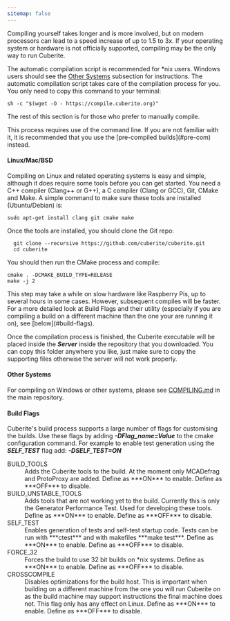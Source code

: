```yaml
---
sitemap: false
---
```

Compiling yourself takes longer and is more involved, but on modern processors can lead to a speed increase of up to 1.5 to 3x. If your operating system or hardware is not officially supported, compiling may be the only way to run Cuberite.

The automatic compilation script is recommended for *nix users. Windows users should see the [Other Systems](#other-systems) subsection for instructions. The automatic compilation script takes care of the compilation process for you. You only need to copy this command to your terminal:

    sh -c "$(wget -O - https://compile.cuberite.org)"

The rest of this section is for those who prefer to manually compile.

<aside class="warnbox">
	This process requires use of the command line. If you are not familiar with it, it is recommended that you use the [pre-compiled builds](#pre-com) instead.
</aside>

#### Linux/Mac/BSD
Compiling on Linux and related operating systems is easy and simple, although it does require some tools before you can get started. You need a C++ compiler (Clang++ or G++), a C compiler (Clang or GCC), Git, CMake and Make. A simple command to make sure these tools are installed (Ubuntu/Debian) is:

    sudo apt-get install clang git cmake make

Once the tools are installed, you should clone the Git repo:

      git clone --recursive https://github.com/cuberite/cuberite.git  
      cd cuberite

You should then run the CMake process and compile:

    cmake . -DCMAKE_BUILD_TYPE=RELEASE  
    make -j 2

<aside class="warnbox">
	This step may take a while on slow hardware like Raspberry Pis, up to several hours in some cases. However, subsequent compiles will be faster.
</aside>

<aside class="infobox">
	For a more detailed look at Build Flags and their utility (especially if you are compiling a build on a different machine than the one your are running it on), see [below](#build-flags).
</aside>

Once the compilation process is finished, the Cuberite executable will be placed inside the ***Server*** inside the repository that you downloaded. You can copy this folder anywhere you like, just make sure to copy the supporting files otherwise the server will not work properly.

#### Other Systems
For compiling on Windows or other systems, please see [COMPILING.md](https://github.com/cuberite/cuberite/blob/master/COMPILING.md) in the main repository.

#### Build Flags
Cuberite's build process supports a large number of flags for customising the builds. Use these flags by adding ***-DFlag_name=Value*** to the cmake configuration command. For example to enable test generation using the ***SELF_TEST*** flag add: ***-DSELF_TEST=ON***

<dl>
	<dt>BUILD_TOOLS</dt>
	<dd>
		Adds the Cuberite tools to the build. At the moment only MCADefrag and ProtoProxy are added. Define as ***ON*** to enable. Define as ***OFF*** to disable.
	</dd>
	<dt>BUILD_UNSTABLE_TOOLS</dt>
	<dd>
		Adds tools that are not working yet to the build. Currently this is only the Generator Performance Test. Used for developing these tools. Define as ***ON*** to enable. Define as ***OFF*** to disable.
	</dd>
	<dt>SELF_TEST</dt>
	<dd>
		Enables generation of tests and self-test startup code. Tests can be run with ***ctest*** and with makefiles
		***make test***. Define as ***ON*** to enable. Define as ***OFF*** to disable.
	</dd>
	<dt>FORCE_32</dt>
	<dd>
		Forces the build to use 32 bit builds on *nix systems. Define as ***ON*** to enable. Define as ***OFF*** to disable.
	</dd>
	<dt>CROSSCOMPILE</dt>
	<dd>
		Disables optimizations for the build host. This is important when building on a different machine from the one you will run Cuberite on as the build machine may support instructions the final machine does not. This flag only has any effect on Linux. Define as ***ON*** to enable. Define as ***OFF*** to disable.
	</dd>
</dl>
